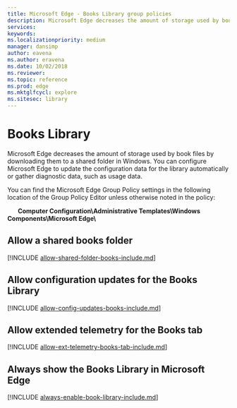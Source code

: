 ```yaml
---
title: Microsoft Edge - Books Library group policies
description: Microsoft Edge decreases the amount of storage used by book files by downloading them to a shared folder. You can also allow Microsoft Edge to update the configuration data for the library automatically.
services: 
keywords: 
ms.localizationpriority: medium
manager: dansimp
author: eavena
ms.author: eravena
ms.date: 10/02/2018
ms.reviewer: 
ms.topic: reference
ms.prod: edge
ms.mktglfcycl: explore
ms.sitesec: library
---
```


# Books Library 

Microsoft Edge decreases the amount of storage used by book files by downloading them to a shared folder in Windows. You can configure Microsoft Edge to update the configuration data for the library automatically or gather diagnostic data, such as usage data. 


You can find the Microsoft Edge Group Policy settings in the following location of the Group Policy Editor unless otherwise noted in the policy:

&nbsp;&nbsp;&nbsp;&nbsp;&nbsp;&nbsp;**Computer Configuration\\Administrative Templates\\Windows Components\\Microsoft Edge\\**

## Allow a shared books folder
[!INCLUDE [allow-shared-folder-books-include.md](../includes/allow-shared-folder-books-include.md)] 

## Allow configuration updates for the Books Library
[!INCLUDE [allow-config-updates-books-include.md](../includes/allow-config-updates-books-include.md)]

## Allow extended telemetry for the Books tab
[!INCLUDE [allow-ext-telemetry-books-tab-include.md](../includes/allow-ext-telemetry-books-tab-include.md)]

## Always show the Books Library in Microsoft Edge
[!INCLUDE [always-enable-book-library-include.md](../includes/always-enable-book-library-include.md)]
